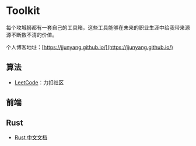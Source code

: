 # Toolkit

每个攻城狮都有一套自己的工具箱，这些工具能够在未来的职业生涯中给我带来源源不断数不清的价值。

个人博客地址：[https://jjunyang.github.io/](https://jjunyang.github.io/)

## 算法

- [LeetCode](https://leetcode.cn/problemset/all/)：力扣社区

## 前端

## Rust

- [Rust 中文文档](https://rustwiki.org/zh-CN/book/title-page.html)
